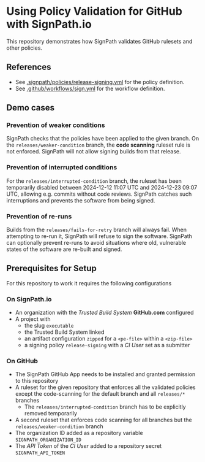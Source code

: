 # Using Policy Validation for GitHub with SignPath.io

This repository demonstrates how SignPath validates GitHub rulesets and other policies.

## References 
* See [.signpath/policies/release-signing.yml](.signpath/policies/executable/release-signing.yml) for the policy definition.
* See [.github/workflows/sign.yml](.github/workflows/sign.yml) for the workflow definition.

## Demo cases

### Prevention of weaker conditions
SignPath checks that the policies have been applied to the given branch. On the `releases/weaker-condition` branch, the **code scanning** ruleset rule is not enforced. SignPath will not allow signing builds from that release.

### Prevention of interrupted conditions
For the `releases/interrupted-condition` branch, the ruleset has been temporarily disabled between 2024-12-12 11:07 UTC and 2024-12-23 09:07 UTC, allowing e.g. commits without code reviews. SignPath catches such interruptions and prevents the software from being signed.

### Prevention of re-runs
Builds from the `releases/fails-for-retry` branch will always fail. When attempting to re-run it, SignPath will refuse to sign the software. SignPath can optionally prevent re-runs to avoid situations where old, vulnerable states of the software are re-built and signed.

## Prerequisites for Setup

For this repository to work it requires the following configurations

### On SignPath.io

* An organization with the *Trusted Build System* **GitHub.com** configured
* A project with 
  * the slug `executable`
  * the Trusted Build System linked
  * an artifact configuration `zipped` for a `<pe-file>` within a `<zip-file>`
  * a signing policy `release-signing` with a *CI User* set as a submitter

### On GitHub

* The SignPath GitHub App needs to be installed and granted permission to this repository
* A ruleset for the given repository that enforces all the validated policies except the code-scanning for the default branch and all `releases/*` branches
  * The `releases/interrupted-condition` branch has to be explicitly removed temporarily
* A second ruleset that enforces code scanning for all branches but the `releases/weaker-condition` branch
* The organization ID added as a repository variable `SIGNPATH_ORGANIZATION_ID`
* The *API Token* of the *CI User* added to a repository secret `SIGNPATH_API_TOKEN`
